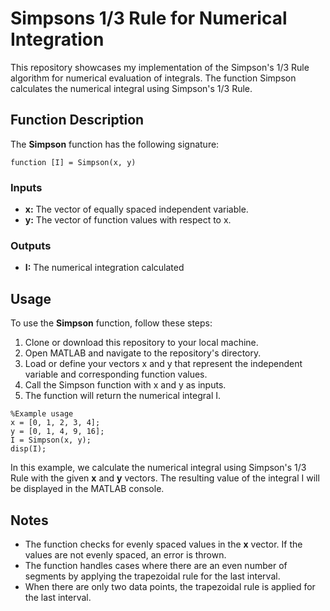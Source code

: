 # Simpsons 1/3 Rule for Numerical Integration

This repository showcases my implementation of the Simpson's 1/3 Rule algorithm for numerical evaluation of integrals. The function Simpson calculates the numerical integral using Simpson's 1/3 Rule.

## Function Description

The **Simpson** function has the following signature:

`function [I] = Simpson(x, y)`

### Inputs

- **x:** The vector of equally spaced independent variable.
- **y:** The vector of function values with respect to x.

### Outputs

- **I:** The numerical integration calculated

## Usage

To use the **Simpson** function, follow these steps:

1. Clone or download this repository to your local machine.
2. Open MATLAB and navigate to the repository's directory.
3. Load or define your vectors x and y that represent the independent variable and corresponding function values.
4. Call the Simpson function with x and y as inputs.
5. The function will return the numerical integral I.

```
%Example usage
x = [0, 1, 2, 3, 4];
y = [0, 1, 4, 9, 16];
I = Simpson(x, y);
disp(I);
```

In this example, we calculate the numerical integral using Simpson's 1/3 Rule with the given **x** and **y** vectors. The resulting value of the integral I will be displayed in the MATLAB console.

## Notes

- The function checks for evenly spaced values in the **x** vector. If the values are not evenly spaced, an error is thrown.
- The function handles cases where there are an even number of segments by applying the trapezoidal rule for the last interval.
- When there are only two data points, the trapezoidal rule is applied for the last interval.
